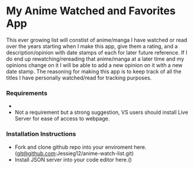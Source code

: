 # My Anime Watched and Favorites App
This ever growing list will constist of anime/manga I have watched or read over the years starting when I make this app, give them a rating, and a description/opinion with date stamps of each for later future reference.
If I do end up rewatching/rereading that anime/manga at a later time and my opinions change on it I will be able to add a new opinion on it with a new date stamp.
The reasoning for making this app is to keep track of all the titles I have personally watched/read for tracking purposes.

### Requirements
  *
  * Not a requirement but a strong suggestion, VS users should install Live Server for ease of access to webpage.

### Installation Instructions
  * Fork and clone github repo into your enviroment here. (git@github.com:Jessieg12/anime-watch-list.git)
  * Install JSON server into your code editor here.()

